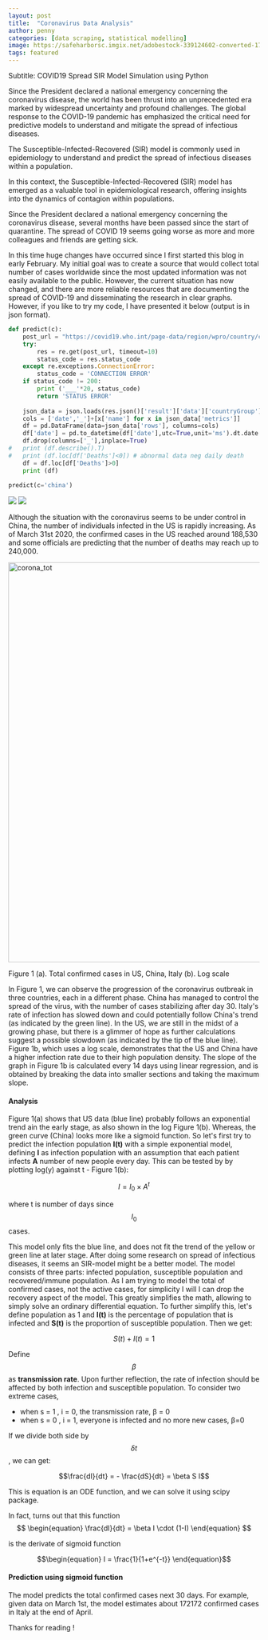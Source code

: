 ```yaml
---
layout: post
title:  "Coronavirus Data Analysis"
author: penny
categories: [data scraping, statistical modelling]
image: https://safeharborsc.imgix.net/adobestock-339124602-converted-1731501992.png
tags: featured
---
```


Subtitle: COVID19 Spread SIR Model Simulation using Python

Since the President declared a national emergency concerning the coronavirus disease, the world has been thrust into an unprecedented era marked by widespread uncertainty and profound challenges. The global response to the COVID-19 pandemic has emphasized the critical need for predictive models to understand and mitigate the spread of infectious diseases.



The Susceptible-Infected-Recovered (SIR) model is commonly used in epidemiology to understand and predict the spread of infectious diseases within a population.



In this context, the Susceptible-Infected-Recovered (SIR) model has emerged as a valuable tool in epidemiological research, offering insights into the dynamics of contagion within populations.

Since the President declared a national emergency concerning the coronavirus disease, several months have been passed since the start of quarantine. The spread of COVID 19 seems going worse as more and more colleagues and friends are getting sick. 

In this time huge changes have occurred since I first started this blog in early February. My initial goal was to create a source that would collect total number of cases worldwide since the most updated information was not easily available to the public. However, the current situation has now changed, and there are more reliable resources that are documenting the spread of COVID-19 and disseminating the research in clear graphs. However, if you like to try my code, I have presented it below (output is in json format).

```python
def predict(c):
	post_url = "https://covid19.who.int/page-data/region/wpro/country/cn/page-data.json"
	try:
		res = re.get(post_url, timeout=10)
		status_code = res.status_code
	except re.exceptions.ConnectionError:
		status_code = 'CONNECTION ERROR'
	if status_code != 200:
		print ('___'*20, status_code)
		return 'STATUS ERROR'
	
	json_data = json.loads(res.json()['result']['data']['countryGroup']['data'])
	cols = ['date','_']+[x['name'] for x in json_data['metrics']]
	df = pd.DataFrame(data=json_data['rows'], columns=cols)
	df['date'] = pd.to_datetime(df['date'],utc=True,unit='ms').dt.date
	df.drop(columns=['_'],inplace=True)	
#	print (df.describe().T) 
#	print (df.loc[df['Deaths']<0]) # abnormal data neg daily death 
	df = df.loc[df['Deaths']>0]
	print (df)
 
predict(c='china')
```



<img src="https://media.licdn.com/dms/image/C4D12AQHYhvRt4Uvx4w/article-inline_image-shrink_1500_2232/0/1585841101969?e=1686182400&v=beta&t=ZbDvR8lghy1WX-asXAbBmCO7YPrBzVquecINlbjaB7s">

<img src="https://media.licdn.com/dms/image/C4D12AQFkpvj32zpmlg/article-inline_image-shrink_1000_1488/0/1585841113925?e=1686182400&v=beta&t=7G-Rh-lIOyXqSLiGnuz4jDi9VXNflaIzard356vus8Q">



Although the situation with the coronavirus seems to be under control in China, the number of individuals infected in the US is rapidly increasing. As of March 31st 2020, the confirmed cases in the US reached around 188,530 and some officials are predicting that the number of deaths may reach up to 240,000. 



<img src="https://media.licdn.com/dms/image/C4E12AQFMq3auItOSeA/article-inline_image-shrink_1000_1488/0/1585839808611?e=1686182400&v=beta&t=V6fHTzkIhoSSxyiZrPQyNdZm709QP9TE-p50OLIF9xo" width="800" alt="corona_tot">

Figure 1 (a). Total confirmed cases in US, China, Italy                                             (b). Log scale



In Figure 1, we can observe the progression of the coronavirus outbreak in three countries, each in a different phase. China has managed to control the spread of the virus, with the number of cases stabilizing after day 30. Italy's rate of infection has slowed down and could potentially follow China's trend (as indicated by the green line). In the US, we are still in the midst of a growing phase, but there is a glimmer of hope as further calculations suggest a possible slowdown (as indicated by the tip of the blue line). Figure 1b, which uses a log scale, demonstrates that the US and China have a higher infection rate due to their high population density. The slope of the graph in Figure 1b is calculated every 14 days using linear regression, and is obtained by breaking the data into smaller sections and taking the maximum slope.



#### **Analysis**

Figure 1(a) shows that US data (blue line) probably follows an exponential trend ain the early stage, as also shown in the log Figure 1(b). Whereas, the green curve (China) looks more like a sigmoid function. So let's first try to predict the infection population **I(t)** with a simple exponential model, defining **I** as infection population with an assumption that each patient infects **A** number of new people every day. This can be tested by by plotting log(y) against t - Figure 1(b):  


$$
\begin{equation}
I = I_{0}\times A^{t}
\end{equation}
$$


where t is number of days since $$I_{0}$$ cases. 

This model only fits the blue line, and does not fit the trend of the yellow or green line at later stage. After doing some research on spread of infectious diseases, it seems an SIR-model might be a better model. The model consists of three parts: infected population, susceptible population and recovered/immune population. As I am trying to model the total of confirmed cases, not the active cases, for simplicity I will I can drop the recovery aspect of the model. This greatly simplifies the math, allowing to simply solve an ordinary differential equation. To further simplify this, let's define population as 1 and **I(t)** is the percentage of population that is infected and **S(t)** is the proportion of susceptible population. Then we get:

$$\begin{equation} 
S(t)+I(t) = 1
\end{equation}$$


Define $$\beta$$  as  **transmission rate**. Upon further reflection, the rate of infection should be affected by both infection and susceptible population.  To consider two extreme cases, 

- when s = 1 , i = 0, the transmission rate, β = 0
- when s = 0 , i = 1, everyone is infected and no more new cases, β=0

 If we divide both side by $$\delta t$$, we can get: 

$$\frac{dI}{dt} = - \frac{dS}{dt} = \beta S I$$



This is equation is an ODE function, and we can solve it using scipy package. 

In fact, turns out that this function 
$$
\begin{equation}
\frac{dI}{dt} = \beta I \cdot (1-I)
\end{equation}
$$


 is the derivate of sigmoid function 



$$\begin{equation}
I = \frac{1}{1+e^{-t}}
\end{equation}$$



#### **Prediction using sigmoid function**

The model predicts the total confirmed cases next 30 days. For example, given data on March 1st, the model estimates about 172172 confirmed cases in Italy at the end of April. 


Thanks for reading !

